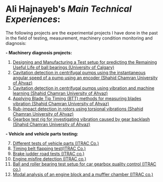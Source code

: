 # **Ali Hajnayeb**'s _Main Technical Experiences_:
The following projects are the experimental projects I have done in the past in the field of testing, measurement, machinery condition monitoring and diagnosis:

**- Machinery diagnosis projects:**
1) [Designing and Manufacturing a Test setup for predicting the Remaining Useful Life of ball bearings (University of Calgary)](https://github.com/hajnayeb/RUL/tree/main)
2) [Cavitation detection in centrifugal pumps using the instantaneous angular speed of a pump using an encoder (Shahid Chamran University of Ahvaz)](https://github.com/hajnayeb/IAS-Cav/tree/main)
3) [Cavitation detection in centrifugal pumps using vibration and machine learning (Shahid Chamran University of Ahvaz)](https://github.com/hajnayeb/Vib-Cav)
4) [Applying Blade Tip Timing (BTT) methods for measuring blades vibration (Shahid Chamran University of Ahvaz)](https://github.com/hajnayeb/BTT)
5) [Rub-impact detection in rotors using torsional vibrations (Shahid Chamran University of Ahvaz)](https://github.com/hajnayeb/Rub-Impact)
6) [Gearbox test rig for investigating vibration caused by gear backlash (Shahid Chamran University of Ahvaz)](https://github.com/hajnayeb/gearbox)

**- Vehicle and vehicle parts testing:**

7) [Different tests of vehicle parts (ITRAC Co.)](https://github.com/hajnayeb/Tests/)
8) [Timing belt flapping test(ITRAC Co.)](https://github.com/hajnayeb/flap)
9) [Brake judder road tests (ITRAC co.)](https://github.com/hajnayeb/Judder)
10) [Engine misfire detection (ITRAC co.)](https://github.com/hajnayeb/Engine)
11) [Ball and roller bearing test setup for car gearbox quality control (ITRAC co.)](https://github.com/hajnayeb/Bearing)
12) [Modal analysis of an engine block and a muffler chamber (ITRAC co.)](https://github.com/hajnayeb/enginemodal)
